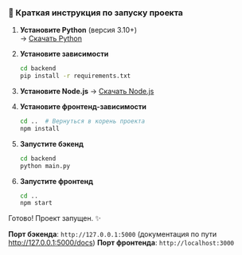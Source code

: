 ### 🚀 Краткая инструкция по запуску проекта  

1. **Установите Python** (версия 3.10+)  
   → [Скачать Python](https://www.python.org/downloads/)  

2. **Установите зависимости**  
   ```bash
   cd backend  
   pip install -r requirements.txt  
   ```

3. **Установите Node.js**
   → [Скачать Node.js](https://nodejs.org/)  

4. **Установите фронтенд-зависимости**  
   ```bash
   cd ..  # Вернуться в корень проекта  
   npm install  
   ```

5. **Запустите бэкенд**  
   ```bash
   cd backend  
   python main.py  
   ```

6. **Запустите фронтенд**  
   ```bash
   cd ..  
   npm start  
   ```

Готово! Проект запущен. ✨  

**Порт бэкенда**: `http://127.0.0.1:5000`  (документация по пути http://127.0.0.1:5000/doсs)
**Порт фронтенда**: `http://localhost:3000`  
